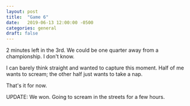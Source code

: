 ```yaml
---
layout: post
title:  "Game 6"
date:   2019-06-13 12:00:00 -0500
categories: general
draft: false
---
```


2 minutes left in the 3rd. We could be one quarter away from a championship. I don't know. 

I can barely think straight and wanted to capture this moment. Half of me wants to scream; the other half just wants to take a nap.

That's it for now.

UPDATE: We won. Going to scream in the streets for a few hours.